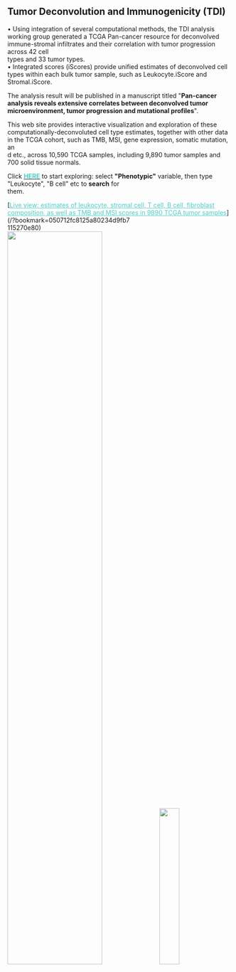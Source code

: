 ## Tumor Deconvolution and Immunogenicity (TDI)
• Using integration of several computational methods, the TDI analysis working group generated a TCGA Pan-cancer resource for deconvolved immune-stromal infiltrates and their correlation with tumor progression across 42 cell\
 types and 33 tumor types.<br>
• Integrated scores (iScores) provide unified estimates of deconvolved cell types within each bulk tumor sample, such as Leukocyte.iScore and Stromal.iScore.<br>

The analysis result will be published in a manuscript titled "<B>Pan-cancer analysis reveals extensive correlates between deconvolved tumor microenvironment, tumor progression and mutational profiles</B>".<br>

This web site provides interactive visualization and exploration of these computationally-deconvoluted cell type estimates, together with other data in the TCGA cohort, such as TMB, MSI, gene expression, somatic mutation, an\
d etc., across 10,590 TCGA samples, including 9,890 tumor samples and 700 solid tissue normals.

Click [<span style="color:#4ecdc4;font-weight:bold">HERE</span>](/?bookmark=e08e4a15719ed17a218cefe0021f36b1) to start exploring: select <b>"Phenotypic"</b> variable, then type "Leukocyte", "B cell" etc to <b>search</b> for \
them.

[<span style="color:#4ecdc4"><u>Live view: estimates of leukocyte, stromal cell, T cell, B cell, fibroblast composition, as well as TMB and MSI scores in 9890 TCGA tumor samples</u></span>](/?bookmark=050712fc8125a80234d9fb7\
115270e80)<br>
<a href="/?bookmark=050712fc8125a80234d9fb7115270e80"><img src="https://github.com/ucscXena/cohortMetaData/raw/master/hub_clear.xenahubs.net/liveview.png" style="width:65%;"></a>
<a href="/?bookmark=6f0f41973f6ff1d7586b3f8a9704977e"><img src="https://github.com/ucscXena/cohortMetaData/raw/master/hub_clear.xenahubs.net/liveview_chart.png" style="width:30%;margin-left:10px"></a>
